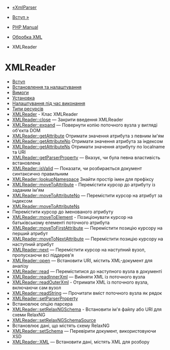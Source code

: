 - [«XmlParser](class.xmlparser.md)
- [Вступ »](intro.xmlreader.md)

- [PHP Manual](index.md)
- [Обробка XML](refs.xml.md)
- XMLReader

# XMLReader

- [Вступ](intro.xmlreader.md)
- [Встановлення та налаштування](xmlreader.setup.md)
- [Вимоги](xmlreader.requirements.md)
- [Установка](xmlreader.installation.md)
- [Налаштування під час виконання](xmlreader.configuration.md)
- [Типи ресурсів](xmlreader.resources.md)
- [XMLReader](class.xmlreader.md) - Клас XMLReader
- [XMLReader::close](xmlreader.close.md) — Закрити введення
XMLReader
- [XMLReader::expand](xmlreader.expand.md) — Повернути копію
поточного вузла у вигляді об'єкта DOM
- [XMLReader::getAttribute](xmlreader.getattribute.md)
Отримати значення атрибута з певним ім'ям
- [XMLReader::getAttributeNo](xmlreader.getattributeno.md)
Отримати значення атрибута за індексом
- [XMLReader::getAttributeNs](xmlreader.getattributens.md)
Отримати значення атрибуту по localname та URI
- [XMLReader::getParserProperty](xmlreader.getparserproperty.md)
— Вказує, чи була певна властивість встановлена
- [XMLReader::isValid](xmlreader.isvalid.md) — Показати,
чи розбирається документ синтаксично правильним
- [XMLReader::lookupNamespace](xmlreader.lookupnamespace.md)
Знайти простір імен для префіксу
- [XMLReader::moveToAttribute](xmlreader.movetoattribute.md) -
Перемістити курсор до атрибуту із заданим ім'ям
- [XMLReader::moveToAttributeNo](xmlreader.movetoattributeno.md)
— Перемістити курсор на атрибут за індексом
- [XMLReader::moveToAttributeNs](xmlreader.movetoattributens.md)
- Перемістити курсор до іменованого атрибуту
- [XMLReader::moveToElement](xmlreader.movetoelement.md) -
Позиціонувати курсор на батьківському елементі поточного
атрибута
- [XMLReader::moveToFirstAttribute](xmlreader.movetofirstattribute.md)
— Перемістити позицію курсору на перший атрибут
- [XMLReader::moveToNextAttribute](xmlreader.movetonextattribute.md)
— Перемістити позицію курсору на наступний атрибут
- [XMLReader::next](xmlreader.next.md) — Перемістити курсор на
наступний вузол, пропускаючи всі піддерев'я
- [XMLReader::open](xmlreader.open.md) — Встановити URI,
містить XML-документ для аналізу
- [XMLReader::read](xmlreader.read.md) — Переміститися до
наступного вузла в документі
- [XMLReader::readInnerXml](xmlreader.readinnerxml.md) — Вийняти
XML із поточного вузла
- [XMLReader::readOuterXml](xmlreader.readouterxml.md) -
Отримати XML із поточного вузла, включаючи сам вузол
- [XMLReader::readString](xmlreader.readstring.md) — Прочитати
вміст поточного вузла як рядок
- [XMLReader::setParserProperty](xmlreader.setparserproperty.md)
- Встановлює опцію парсера
- [XMLReader::setRelaxNGSchema](xmlreader.setrelaxngschema.md) -
Встановити ім'я файлу або URI для схеми RelaxNG
- [XMLReader::setRelaxNGSchemaSource](xmlreader.setrelaxngschemasource.md)
- Встановлює дані, що містять схему RelaxNG
- [XMLReader::setSchema](xmlreader.setschema.md) — Перевірити
документ, використовуючи XSD
- [XMLReader::XML](xmlreader.xml.md) — Встановити дані,
містять XML для розбору
